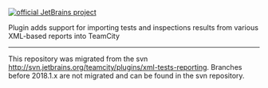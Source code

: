 [![official JetBrains project](https://jb.gg/badges/official-flat-square.svg)](https://confluence.jetbrains.com/display/ALL/JetBrains+on+GitHub)

Plugin adds support for importing tests and inspections results from various XML-based reports into TeamCity
___
This repository was migrated from the svn http://svn.jetbrains.org/teamcity/plugins/xml-tests-reporting.
Branches before 2018.1.x are not migrated and can be found in the svn repository.
